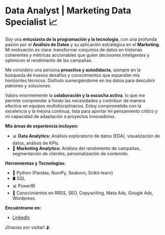 # Data Analyst | Marketing Data Specialist 📈

Soy una **entusiasta de la programación y la tecnología**, con una profunda pasión por el **Análisis de Datos** y su aplicación estratégica en el **Marketing**. Mi motivación es clara: transformar conjuntos de datos en historias coherentes y métricas accionables que guíen decisiones inteligentes y optimicen el rendimiento de las campañas.

Me considero una persona **proactiva y autodidacta**, siempre en la búsqueda de nuevos desafíos y conocimientos que expandan mis horizontes técnicos. Disfruto sumergiéndome en los datos para descubrir patrones y soluciones.

Valoro enormemente la **colaboración y la escucha activa**, lo que me permite comprender a fondo las necesidades y contribuir de manera efectiva en equipos multidisciplinarios. Estoy comprometida con la excelencia y la mejora continua, lista para aportar mi pensamiento crítico y mi capacidad de adaptación a proyectos innovadores.

**Mis áreas de experiencia incluyen:**

* 📊 **Data Analytics:** Análisis exploratorio de datos (EDA), visualización de datos, análisis de KPIs.
* 🎯 **Marketing Analytics:** Análisis del rendimiento de campañas, segmentación de clientes, personalización de contenido.

**Herramientas y Tecnologías:**

* 🐍 Python (Pandas, NumPy, Seaborn, Scikit-learn)
* 🛢 SQL
* 📊 PowerBI
* 📢 Conocimientos en RRSS, SEO, Copywriting, Meta Ads, Google Ads, Wordpress. 

**Encuéntrame en:**

* [LinkedIn](https://www.linkedin.com/in/daiana-salcedo-847237364)


¡Gracias por visitar! 🫂
